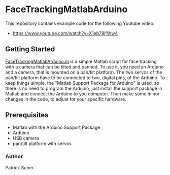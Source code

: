 # FaceTrackingMatlabArduino
This repository contains example code for the following Youtube video: 
- https://www.youtube.com/watch?v=X1eb78jfWw4

## Getting Started
[FaceTrackingMatlabArduino.m](https://github.com/PatrickSuhm/FaceTrackingMatlabArduino/blob/master/FaceTrackingMatlabArduino.m) is a simple Matlab script for face tracking with a camera that can be tilted and panned. To use it, you need an Arduino and a camera, that is mounted on a pan/tilt platform. The two servos of the pan/tilt platform have to be connected to two, digital pins, of the Arduino. To keep things simple, the "Matlab Support Package for Arduino" is used, so there is no need to program the Arduino, just install the support package in Matlab and connect the Arduino to you computer. Then make some minor changes in the code, to adjust for your specific hardware.

## Prerequisites
- Matlab with the Arduino Support Package
- Arduino
- USB camera
- pan/tilt platform with servos

### Author
Patrick Suhm
